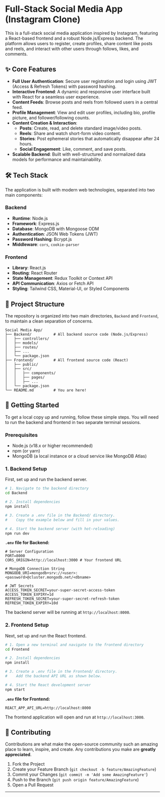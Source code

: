 # Full-Stack Social Media App (Instagram Clone)

This is a full-stack social media application inspired by Instagram, featuring a React-based frontend and a robust Node.js/Express backend. The platform allows users to register, create profiles, share content like posts and reels, and interact with other users through follows, likes, and comments.

## ✨ Core Features

*   **Full User Authentication**: Secure user registration and login using JWT (Access & Refresh Tokens) with password hashing.
*   **Interactive Frontend**: A dynamic and responsive user interface built with React for a seamless user experience.
*   **Content Feeds**: Browse posts and reels from followed users in a central feed.
*   **Profile Management**: View and edit user profiles, including bio, profile picture, and follower/following counts.
*   **Content Creation & Interaction**:
    *   **Posts**: Create, read, and delete standard image/video posts.
    *   **Reels**: Share and watch short-form video content.
    *   **Stories**: Post ephemeral stories that automatically disappear after 24 hours.
    *   **Social Engagement**: Like, comment, and save posts.
*   **Scalable Backend**: Built with well-structured and normalized data models for performance and maintainability.

## 🛠️ Tech Stack

The application is built with modern web technologies, separated into two main components:

### Backend
*   **Runtime**: Node.js
*   **Framework**: Express.js
*   **Database**: MongoDB with Mongoose ODM
*   **Authentication**: JSON Web Tokens (JWT)
*   **Password Hashing**: Bcrypt.js
*   **Middleware**: `cors`, `cookie-parser`

### Frontend
*   **Library**: React.js
*   **Routing**: React Router
*   **State Management**: Redux Toolkit or Context API
*   **API Communication**: Axios or Fetch API
*   **Styling**: Tailwind CSS, Material-UI, or Styled Components

## 📁 Project Structure

The repository is organized into two main directories, `Backend` and `Frontend`, to maintain a clean separation of concerns.

```
Social Media App/
├── Backend/          # All backend source code (Node.js/Express)
│   ├── controllers/
│   ├── models/
│   ├── routes/
│   ├── ...
│   └── package.json
├── Frontend/         # All frontend source code (React)
│   ├── public/
│   ├── src/
│   │   ├── components/
│   │   ├── pages/
│   │   ├── ...
│   └── package.json
└── README.md         # You are here!
```

## 🚀 Getting Started

To get a local copy up and running, follow these simple steps. You will need to run the backend and frontend in two separate terminal sessions.

### Prerequisites

*   Node.js (v18.x or higher recommended)
*   npm (or yarn)
*   MongoDB (a local instance or a cloud service like MongoDB Atlas)

### 1. Backend Setup

First, set up and run the backend server.

```sh
# 1. Navigate to the backend directory
cd Backend

# 2. Install dependencies
npm install

# 3. Create a .env file in the Backend/ directory.
#    Copy the example below and fill in your values.

# 4. Start the backend server (with hot-reloading)
npm run dev
```

**`.env` file for Backend:**
```env
# Server Configuration
PORT=8000
CORS_ORIGIN=http://localhost:3000 # Your frontend URL

# MongoDB Connection String
MONGODB_URI=mongodb+srv://<user>:<password>@cluster.mongodb.net/<dbname>

# JWT Secrets
ACCESS_TOKEN_SECRET=your-super-secret-access-token
ACCESS_TOKEN_EXPIRY=1d
REFRESH_TOKEN_SECRET=your-super-secret-refresh-token
REFRESH_TOKEN_EXPIRY=10d
```
The backend server will be running at `http://localhost:8000`.

### 2. Frontend Setup

Next, set up and run the React frontend.

```sh
# 1. Open a new terminal and navigate to the frontend directory
cd Frontend

# 2. Install dependencies
npm install

# 3. Create a .env file in the Frontend/ directory.
#    Add the backend API URL as shown below.

# 4. Start the React development server
npm start
```

**`.env` file for Frontend:**
```env
REACT_APP_API_URL=http://localhost:8000
```
The frontend application will open and run at `http://localhost:3000`.

## 🤝 Contributing

Contributions are what make the open-source community such an amazing place to learn, inspire, and create. Any contributions you make are **greatly appreciated**.

1.  Fork the Project
2.  Create your Feature Branch (`git checkout -b feature/AmazingFeature`)
3.  Commit your Changes (`git commit -m 'Add some AmazingFeature'`)
4.  Push to the Branch (`git push origin feature/AmazingFeature`)
5.  Open a Pull Request

---